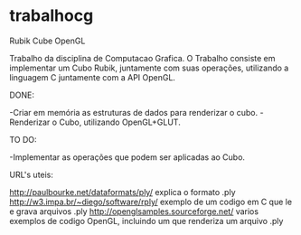 trabalhocg
==========

Rubik Cube OpenGL

Trabalho da disciplina de Computacao Grafica. 
O Trabalho consiste em implementar um Cubo Rubik, juntamente com suas operações, utilizando a linguagem C juntamente com a API OpenGL.

DONE:
 
-Criar em memória as estruturas de dados para renderizar o cubo.
-Renderizar o Cubo, utilizando OpenGL+GLUT.

TO DO:

-Implementar as operações que podem ser aplicadas ao Cubo.


URL's uteis:

http://paulbourke.net/dataformats/ply/     explica o formato .ply
http://w3.impa.br/~diego/software/rply/	   exemplo de um codigo em C que le e grava arquivos .ply
http://openglsamples.sourceforge.net/      varios exemplos de codigo OpenGL, incluindo um que renderiza um arquivo .ply


